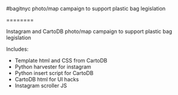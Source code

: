 #bagitnyc photo/map campaign to support plastic bag legislation

========

Instagram and CartoDB photo/map campaign to support plastic bag legislation

Includes:
- Template html and CSS from CartoDB
- Python harvester for instagram 
- Python insert script for CartoDB
- CartoDB html for UI hacks
- Instagram scroller JS


